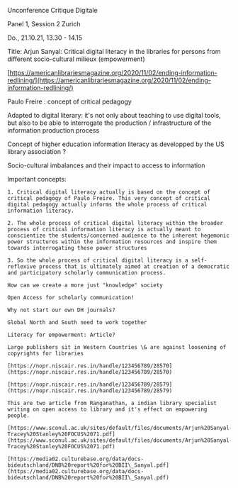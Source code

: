 Unconference Critique Digitale

Panel 1, Session 2 Zurich

Do., 21.10.21, 13.30 - 14.15

Title: Arjun Sanyal: Critical digital literacy in the libraries for persons from different socio-cultural milieux (empowerment)

[https://americanlibrariesmagazine.org/2020/11/02/ending-information-redlining/](https://americanlibrariesmagazine.org/2020/11/02/ending-information-redlining/)

Paulo Freire : concept of critical pedagogy

Adapted to digital literary: it's not only about teaching to use digital tools, but also to be able to interrogate the production / infrastructure of the information production process

Concept of higher education information literacy as developped by the US library association ?

Socio-cultural imbalances and their impact to access to information

Important concepts:

    1. Critical digital literacy actually is based on the concept of critical pedagogy of Paulo Freire. This very concept of critical digital pedagogy actually informs the whole process of critical information literacy.

    2. The whole process of critical digital literacy within the broader process of critical information literacy is actually meant to conscientize the students/concerned audience to the inherent hegemonic power structures within the information resources and inspire them towards interrogating these power structures

    3. So the whole process of critical digital literacy is a self-reflexive process that is ultimately aimed at creation of a democratic and participatory scholarly communication process.

    How can we create a more just "knowledge" society

    Open Access for scholarly communication!

    Why not start our own DH journals?

    Global North and South need to work together

    Literacy for empowerment: Article?

    Large publishers sit in Western Countries \& are against loosening of copyrights for libraries

    [https://nopr.niscair.res.in/handle/123456789/28570](https://nopr.niscair.res.in/handle/123456789/28570)

    [https://nopr.niscair.res.in/handle/123456789/28579](https://nopr.niscair.res.in/handle/123456789/28579)

    This are two article from Ranganathan, a indian library specialist writing on open access to library and it's effect on empowering people.

    [https://www.sconul.ac.uk/sites/default/files/documents/Arjun%20Sanyal-Tracey%20Stanley%20FOCUS%2071.pdf](https://www.sconul.ac.uk/sites/default/files/documents/Arjun%20Sanyal-Tracey%20Stanley%20FOCUS%2071.pdf)

    [https://media02.culturebase.org/data/docs-bideutschland/DNB%20report%20for%20BII\_Sanyal.pdf](https://media02.culturebase.org/data/docs-bideutschland/DNB%20report%20for%20BII\_Sanyal.pdf)
